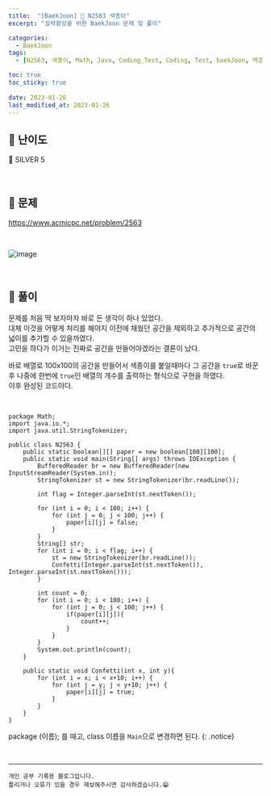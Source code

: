 ```yaml
---
title:  "[BaekJoon] 🥈 N2563 색종이"
excerpt: "실력향상을 위한 BaekJoon 문제 및 풀이"

categories:
  - BaekJoon
tags:
  - [N2563, 색종이, Math, Java, Coding_Test, Coding, Test, baekJoon, 백준]

toc: true
toc_sticky: true
 
date: 2023-01-26
last_modified_at: 2023-01-26
---
```


## 📌 난이도

  🥈 SILVER 5

<br>

## 📌 문제

<https://www.acmicpc.net/problem/2563>

<br>

![image](https://user-images.githubusercontent.com/37824506/214777592-b989067a-d04d-45fb-846d-7958caebec46.png)

<br>

## 📌 풀이

문제를 처음 딱 보자마자 바로 든 생각이 하나 있었다.  
대체 이것을 어떻게 처리를 해야지 이전에 채웠던 공간을 제외하고 추가적으로 공간의 넓이를 추가할 수 있을까였다.  
고민을 하다가 이거는 진짜로 공간을 만들어야겠라는 결론이 났다.  

바로 배열로 100x100의 공간을 만들어서 색종이를 붙일때마다 그 공간을 `true`로 바꾼후 나중에 한번에 `true`인 배열의 개수를 출력하는 형식으로 구현을 하였다.  
이후 완성된 코드이다.

<br>

```
package Math;
import java.io.*;
import java.util.StringTokenizer;

public class N2563 {
    public static boolean[][] paper = new boolean[100][100];
    public static void main(String[] args) throws IOException {
        BufferedReader br = new BufferedReader(new InputStreamReader(System.in));
        StringTokenizer st = new StringTokenizer(br.readLine());

        int flag = Integer.parseInt(st.nextToken());

        for (int i = 0; i < 100; i++) {
            for (int j = 0; j < 100; j++) {
                paper[i][j] = false;
            }
        }
        String[] str;
        for (int i = 0; i < flag; i++) {
            st = new StringTokenizer(br.readLine());
            Confetti(Integer.parseInt(st.nextToken()), Integer.parseInt(st.nextToken()));
        }

        int count = 0;
        for (int i = 0; i < 100; i++) {
            for (int j = 0; j < 100; j++) {
                if(paper[i][j]){
                    count++;
                }
            }
        }
        System.out.println(count);
    }

    public static void Confetti(int x, int y){
        for (int i = x; i < x+10; i++) {
            for (int j = y; j < y+10; j++) {
                paper[i][j] = true;
            }
        }
    }
}
```

package (이름); 를 때고, class 이름을 `Main`으로 변경하면 된다.
{: .notice} 



<br>


***
    개인 공부 기록용 블로그입니다.
    틀리거나 오류가 있을 경우 제보해주시면 감사하겠습니다.😁